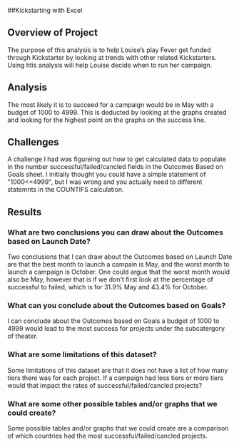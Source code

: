 ##Kickstarting with Excel

## Overview of Project
The purpose of this analysis is to help Louise’s play Fever get funded through Kickstarter by looking at trends with other related Kickstarters. Using htis analysis will help Louise decide when to run her campaign. 

## Analysis
The most likely it is to succeed for a campaign would be in May with a budget of 1000 to 4999. This is deducted by looking at the graphs created and looking for the highest point on the graphs on the success line.

## Challenges
A challenge I had was figureing out how to get calculated data to populate in the number successful/failed/cancled fields in the Outcomes Based on Goals sheet. I initially thought you could have a simple statement of "1000<=4999", but I was wrong and you actually need to different statemnts in the COUNTIFS calculation. 

## Results

### What are two conclusions you can draw about the Outcomes based on Launch Date?
Two conclusions that I can draw about the Outcomes based on Launch Date are that the best month to launch a campain is May, and the worst month to launch a campaign is October. One could argue that the worst month would also be May, however that is if we don't first look at the percentage of successful to failed, which is for 31.9% May and 43.4% for October. 
### What can you conclude about the Outcomes based on Goals?
I can conclude about the Outcomes based on Goals a budget of 1000 to 4999 would lead to the most success for projects under the subcatergory of theater. 
### What are some limitations of this dataset?
Some limitations of this dataset are that it does not have a list of how many tiers there was for each project. If a campaign had less tiers or more tiers would that impact the rates of successful/failed/cancled projects?
### What are some other possible tables and/or graphs that we could create?
Some possible tables and/or graphs that we could create are a comparison of which countries had the most successful/failed/cancled projects. 
